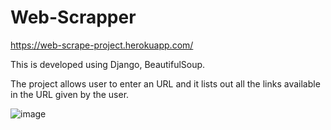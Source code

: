 # Web-Scrapper
https://web-scrape-project.herokuapp.com/

This is developed using Django, BeautifulSoup.

The project allows user to enter an URL and it lists out all the links available in the URL given by the user.

![image](https://user-images.githubusercontent.com/34751165/141175439-11d8d0b2-c4b3-4bca-b98e-ba3c87226a6e.png)

